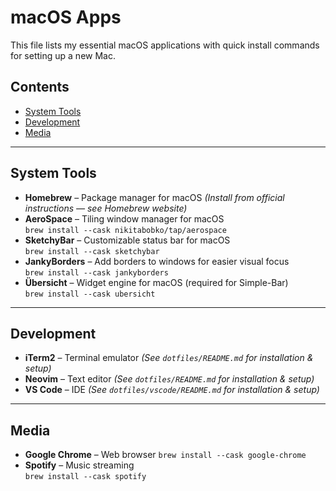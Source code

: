# macOS Apps

This file lists my essential macOS applications with quick install commands for setting up a new Mac.

## Contents

- [System Tools](#system-tools)
- [Development](#development)
- [Media](#media)

---

## System Tools

- **Homebrew** – Package manager for macOS
  _(Install from official instructions — see Homebrew website)_
- **AeroSpace** – Tiling window manager for macOS  
  `brew install --cask nikitabobko/tap/aerospace`
- **SketchyBar** – Customizable status bar for macOS  
  `brew install --cask sketchybar`
- **JankyBorders** – Add borders to windows for easier visual focus  
  `brew install --cask jankyborders`
- **Übersicht** – Widget engine for macOS (required for Simple-Bar)  
  `brew install --cask ubersicht`

---

## Development

- **iTerm2** – Terminal emulator _(See `dotfiles/README.md` for installation & setup)_
- **Neovim** – Text editor _(See `dotfiles/README.md` for installation & setup)_
- **VS Code** – IDE _(See `dotfiles/vscode/README.md` for installation & setup)_

---

## Media

- **Google Chrome** – Web browser
  `brew install --cask google-chrome`
- **Spotify** – Music streaming  
  `brew install --cask spotify`
